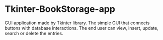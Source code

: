 # Tkinter-BookStorage-app
GUI application made by Tkinter library. The simple GUI that connects buttons with database interactions. The end user can view, insert, update, search or delete the entries. 
